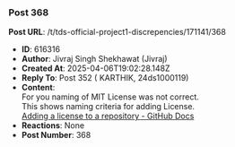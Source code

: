 ### Post 368
**Post URL**: /t/tds-official-project1-discrepencies/171141/368
- **ID**: 616316
- **Author**: Jivraj Singh Shekhawat (Jivraj)
- **Created At**: 2025-04-06T19:02:28.148Z
- **Reply To**: Post 352 ( KARTHIK, 24ds1000119)
- **Content**:  
  For you naming of MIT License was not correct.<br>
This shows naming criteria for adding License.<br>
<a href="https://docs.github.com/en/communities/setting-up-your-project-for-healthy-contributions/adding-a-license-to-a-repository" rel="noopener nofollow ugc">Adding a license to a repository - GitHub Docs</a>
- **Reactions**: None
- **Post Number**: 368

